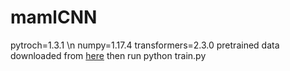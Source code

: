 # mamlCNN
pytroch=1.3.1 \n
numpy=1.17.4
transformers=2.3.0
pretrained data downloaded from [here](https://cloud.tsinghua.edu.cn/f/58f57bda00eb40be8d10/?dl=1)
then run python train.py
